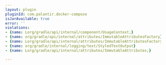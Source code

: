 ```yaml
---
layout: plugin
pluginId: com.palantir.docker-compose
isJarAvailable: true
error: ''
violations:
- {name: Lorg/gradle/api/internal/component/UsageContext;}
- {name: org/gradle/api/internal/attributes/ImmutableAttributesFactory}
- {name: Lorg/gradle/api/internal/attributes/ImmutableAttributesFactory;}
- {name: org/gradle/internal/logging/text/StyledTextOutput}
- {name: Lorg/gradle/api/internal/attributes/ImmutableAttributes;}

---
```

